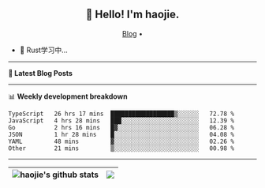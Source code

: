 <h2 align="center">👋 Hello! I'm haojie.</h2>
<p align="center">
  <a href="https://aoyouer.com">Blog</a> •
</p>


- 🔭 Rust学习中...


-------

**📝 Latest Blog Posts**


-------

📊 **Weekly development breakdown**
<!--START_SECTION:waka-->

```text
TypeScript   26 hrs 17 mins  ██████████████████▒░░░░░░   72.78 %
JavaScript   4 hrs 28 mins   ███░░░░░░░░░░░░░░░░░░░░░░   12.39 %
Go           2 hrs 16 mins   █▓░░░░░░░░░░░░░░░░░░░░░░░   06.28 %
JSON         1 hr 28 mins    █░░░░░░░░░░░░░░░░░░░░░░░░   04.08 %
YAML         48 mins         ▓░░░░░░░░░░░░░░░░░░░░░░░░   02.26 %
Other        21 mins         ▒░░░░░░░░░░░░░░░░░░░░░░░░   00.98 %
```

<!--END_SECTION:waka-->

-------



| <img align="center" src="https://github-readme-stats.vercel.app/api?username=haojie06&show_icons=true&theme=graywhite&show_icons=true&count_private=true&include_all_commits=true&hide_border=true" alt="haojie's github stats" /> | <img align="center" src="https://github-readme-stats.vercel.app/api/top-langs/?username=haojie06&layout=compact&theme=graywhite&hide_border=true&hide=css,html" /> |
| ------------- | ------------- |


